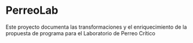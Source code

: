 # PerreoLab
Este proyecto documenta las transformaciones y el enriquecimiento de la propuesta de programa para el Laboratorio de Perreo Crítico

